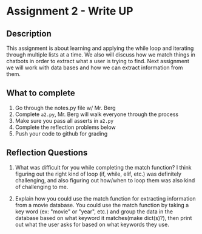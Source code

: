 # Assignment 2 - Write UP

## Description
This assignment is about learning and applying the while loop and iterating through multiple lists at a time.  We also will discuss how we match things in chatbots in order to extract what a user is trying to find.  Next assignment we will work with data bases and how we can extract information from them.

## What to complete
1. Go through the notes.py file w/ Mr. Berg
2. Complete `a2.py`, Mr. Berg will walk everyone through the process
3. Make sure you pass all asserts in `a2.py`
4. Complete the reflection problems below
5. Push your code to github for grading

## Reflection Questions
1. What was difficult for you while completing the match function?
I think figuring out the right kind of loop (if, while, elif, etc.) was definitely challenging, and also figuring out how/when to loop them was also kind of challenging to me. 


2. Explain how you could use the match function for extracting information from a movie database.
You could use the match function by taking a key word (ex: "movie" or "year", etc.) and group the data in the database based on what keyword it matches(make dict(s)?), then print out what the user asks for based on what keywords they use.

